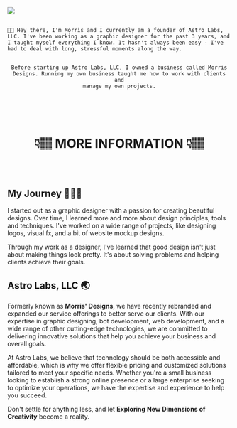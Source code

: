 <a href="https://discord.astrolabs.net"><img src=https://cdn.discordapp.com/attachments/915662149118992404/1101685505319522324/Github_Banner.png></a>

<span align="center">
  <h2></h2>
  <code>👋🏽 Hey there, I'm Morris and I currently am a founder of Astro Labs, LLC. I've been working as a graphic designer for the past 3 years, and I taught myself everything I know. It hasn't always been easy - I've had to deal with long, stressful moments along the way.

Before starting up Astro Labs, LLC, I owned a business called Morris Designs. Running my own business taught me how to work with clients and manage my own projects.</code>

<br><br><br><h1>👇🏽 MORE INFORMATION 👇🏽</h1><br><br>
</span>

<h2>My Journey 🏃🏽‍♂️</h2>

 <p>I started out as a graphic designer with a passion for creating beautiful designs. Over time, I learned more and more about design principles, tools and techniques. I've worked on a wide range of projects, like designing logos, visual fx, and a bit of website mockup designs.

Through my work as a designer, I've learned that good design isn't just about making things look pretty. It's about solving problems and helping clients achieve their goals.</p>

<h2>Astro Labs, LLC 🌏</h2>

  <p>Formerly known as <b>Morris' Designs</b>, we have recently rebranded and expanded our service offerings to better serve our clients. With our expertise in graphic designing, bot development, web development, and a wide range of other cutting-edge technologies, we are committed to delivering innovative solutions that help you achieve your business and overall goals.

At Astro Labs, we believe that technology should be both accessible and affordable, which is why we offer flexible pricing and customized solutions tailored to meet your specific needs. Whether you're a small business looking to establish a strong online presence or a large enterprise seeking to optimize your operations, we have the expertise and experience to help you succeed.

  Don't settle for anything less, and let <b>Exploring New Dimensions of Creativity</b> become a reality.</p>
